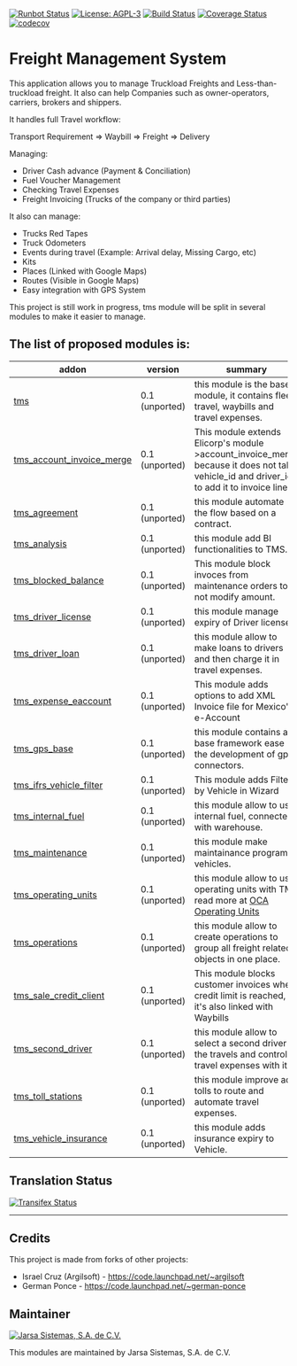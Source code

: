 [![Runbot Status](http://runbot.jarsa.com.mx/runbot/badge/flat/1/9.0.svg)](http://runbot.jarsa.com.mx/runbot/repo/git-github-com-jarsa-transport-management-system-1)
[![License: AGPL-3](https://img.shields.io/badge/licence-AGPL--3-blue.svg)](http://www.gnu.org/licenses/agpl-3.0-standalone.html)
[![Build Status](https://travis-ci.org/Jarsa/transport-management-system.svg?branch=9.0)](https://travis-ci.org/Jarsa/transport-management-system)
[![Coverage Status](https://coveralls.io/repos/github/Jarsa/transport-management-system/badge.svg?branch=9.0&refresh=1)](https://coveralls.io/github/Jarsa/transport-management-system?branch=9.0)
[![codecov](https://codecov.io/gh/Jarsa/transport-management-system/branch/9.0/graph/badge.svg)](https://codecov.io/gh/Jarsa/transport-management-system)

Freight Management System
==========================

This application allows you to manage Truckload Freights and Less-than-truckload freight. It also can help Companies such as owner-operators, carriers, brokers and shippers.

It handles full Travel workflow:

Transport Requirement => Waybill => Freight => Delivery

Managing:
- Driver Cash advance (Payment & Conciliation)
- Fuel Voucher Management
- Checking Travel Expenses
- Freight Invoicing (Trucks of the company or third parties)

It also can manage:
- Trucks Red Tapes
- Truck Odometers
- Events during travel (Example: Arrival delay, Missing Cargo, etc)
- Kits
- Places (Linked with Google Maps)
- Routes (Visible in Google Maps)
- Easy integration with GPS System

This project is still work in progress, tms module will be split in several modules to make it easier to manage.

[//]: # (addons)
The list of proposed modules is:
--------------------------------
addon | version | summary
--- | --- | ---
[tms](tms/) | 0.1 (unported) | this module is the base module, it contains fleet, travel, waybills and travel expenses.
[tms_account_invoice_merge](tms_account_invoice_merge/) | 0.1 (unported) | This module extends Elicorp's module >account_invoice_merge because it does not take vehicle_id and driver_id to add it to invoice lines.
[tms_agreement](tms_agreement/) | 0.1 (unported) | this module automate the flow based on a contract.
[tms_analysis](tms_analysis/) | 0.1 (unported) | this module add BI functionalities to TMS.
[tms_blocked_balance](tms_blocked_balance/) | 0.1 (unported) | This module block invoces from maintenance orders to not modify amount.
[tms_driver_license](tms_driver_license/) | 0.1 (unported) | this module manage expiry of Driver license.
[tms_driver_loan](tms_driver_loan/) | 0.1 (unported) | this module allow to make loans to drivers and then charge it in travel expenses.
[tms_expense_eaccount](tms_expense_eaccount/) | 0.1 (unported) | This module adds options to add XML Invoice file for Mexico's e-Account
[tms_gps_base](tms_gps_base/) | 0.1 (unported) | this module contains a base framework ease the development of gps connectors.
[tms_ifrs_vehicle_filter](tms_ifrs_vehicle_filter/) | 0.1 (unported) | This module adds Filter by Vehicle in Wizard
[tms_internal_fuel](tms_internal_fuel/) | 0.1 (unported) | this module allow to use internal fuel, connected with warehouse.
[tms_maintenance](tms_maintenance/) | 0.1 (unported) | this module make maintainance program to vehicles.
[tms_operating_units](tms_operating_units/) | 0.1 (unported) | this module allow to use operating units with TMS read more at [OCA Operating Units](https://github.com/oca/operating-unit)
[tms_operations](tms_operations/) | 0.1 (unported) | this module allow to create operations to group all freight related objects in one place.
[tms_sale_credit_client](tms_sale_credit_client/) | 0.1 (unported) | This module blocks customer invoices when credit limit is reached, it's also linked with Waybills
[tms_second_driver](tms_second_driver/) | 0.1 (unported) | this module allow to select a second driver in the travels and control travel expenses with it.
[tms_toll_stations](tms_toll_stations/) | 0.1 (unported) | this module improve add tolls to route and automate travel expenses.
[tms_vehicle_insurance](tms_vehicle_insurance/) | 0.1 (unported) | this module adds insurance expiry to Vehicle.

[//]: # (end addons)

Translation Status
------------------
[![Transifex Status](https://www.transifex.com/projects/p/Jarsa-transport-management-system-9-0/chart/image_png)](https://www.transifex.com/projects/p/Jarsa-transport-management-system-9-0)

----

Credits
-------

This project is made from forks of other projects:
- Israel Cruz (Argilsoft) - https://code.launchpad.net/~argilsoft
- German Ponce - https://code.launchpad.net/~german-ponce

Maintainer
----------

[![Jarsa Sistemas, S.A. de C.V.](http://www.jarsa.com.mx/logo.png)](http://www.jarsa.com.mx)

This modules are maintained by Jarsa Sistemas, S.A. de C.V.
